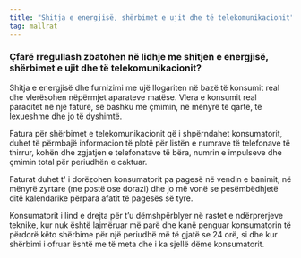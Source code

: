 ```yaml
---
title: "Shitja e energjisë, shërbimet e ujit dhe të telekomunikacionit"
tag: mallrat
---
```


### Çfarë rregullash zbatohen në lidhje me shitjen e energjisë, shërbimet e ujit dhe të telekomunikacionit?

Shitja e energjisë dhe furnizimi me ujë llogariten në bazë të konsumit real dhe vlerësohen nëpërmjet aparateve matëse. Vlera e konsumit real paraqitet në një faturë, së bashku me çmimin, në mënyrë të qartë, të lexueshme dhe jo të dyshimtë.

Fatura për shërbimet e telekomunikacionit që i shpërndahet konsumatorit, duhet të përmbajë informacion të plotë për listën e numrave të telefonave të thirrur, kohën dhe zgjatjen e telefonatave të bëra, numrin e impulseve dhe çmimin total për periudhën e caktuar.

Faturat duhet t' i dorëzohen konsumatorit pa pagesë në vendin e banimit, në mënyrë zyrtare (me postë ose dorazi) dhe jo më vonë se pesëmbëdhjetë ditë kalendarike përpara afatit të pagesës së tyre.

Konsumatorit i lind e drejta për t’u dëmshpërblyer në rastet e ndërprerjeve teknike, kur nuk është lajmëruar më parë dhe kanë penguar konsumatorin të përdorë këto shërbime për një periudhë më të gjatë se 24 orë, si dhe kur shërbimi i ofruar është me të meta dhe i ka sjellë dëme konsumatorit.

